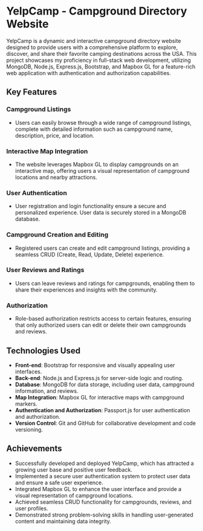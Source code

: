 # YelpCamp - Campground Directory Website

YelpCamp is a dynamic and interactive campground directory website designed to provide users with a comprehensive platform to explore, discover, and share their favorite camping destinations across the USA. This project showcases my proficiency in full-stack web development, utilizing MongoDB, Node.js, Express.js, Bootstrap, and Mapbox GL for a feature-rich web application with authentication and authorization capabilities.

## Key Features

### Campground Listings
- Users can easily browse through a wide range of campground listings, complete with detailed information such as campground name, description, price, and location.

### Interactive Map Integration
- The website leverages Mapbox GL to display campgrounds on an interactive map, offering users a visual representation of campground locations and nearby attractions.

### User Authentication
- User registration and login functionality ensure a secure and personalized experience. User data is securely stored in a MongoDB database.

### Campground Creation and Editing
- Registered users can create and edit campground listings, providing a seamless CRUD (Create, Read, Update, Delete) experience.

### User Reviews and Ratings
- Users can leave reviews and ratings for campgrounds, enabling them to share their experiences and insights with the community.

### Authorization
- Role-based authorization restricts access to certain features, ensuring that only authorized users can edit or delete their own campgrounds and reviews.

## Technologies Used

- **Front-end**: Bootstrap for responsive and visually appealing user interfaces.
- **Back-end**: Node.js and Express.js for server-side logic and routing.
- **Database**: MongoDB for data storage, including user data, campground information, and reviews.
- **Map Integration**: Mapbox GL for interactive maps with campground markers.
- **Authentication and Authorization**: Passport.js for user authentication and authorization.
- **Version Control**: Git and GitHub for collaborative development and code versioning.

## Achievements

- Successfully developed and deployed YelpCamp, which has attracted a growing user base and positive user feedback.
- Implemented a secure user authentication system to protect user data and ensure a safe user experience.
- Integrated Mapbox GL to enhance the user interface and provide a visual representation of campground locations.
- Achieved seamless CRUD functionality for campgrounds, reviews, and user profiles.
- Demonstrated strong problem-solving skills in handling user-generated content and maintaining data integrity.
